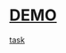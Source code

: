 [DEMO](https://vladnew91-online-zoo.netlify.app/)
========
[task](https://github.com/rolling-scopes-school/stage0/blob/master/stage1/tasks/online-zoo/variant-4.md)
